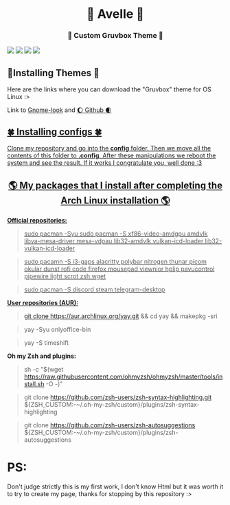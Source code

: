 <h1 align="center">🥑 Avelle 🥑 </h1>
<h3 align="center">🍂 Custom Gruvbox Theme 🍂</h3>
<img src="https://github.com/Av3lle/gruvbox_by_avelle/blob/Master/Screeshots/1.png"/>
<img src="https://github.com/Av3lle/gruvbox_by_avelle/blob/Master/Screeshots/2.png"/>
<img src="https://github.com/Av3lle/gruvbox_by_avelle/blob/Master/Screeshots/3.png"/>
<img src="https://github.com/Av3lle/gruvbox_by_avelle/blob/Master/Screeshots/4.png"/>

<h2>🎋Installing Themes 🎋</h2>
Here are the links where you can download the "Gruvbox" theme for OS Linux :>
<p>Link to <a href="https://www.gnome-look.org/p/1681313/">Gnome-look</a> and <a href="https://github.com/Fausto-Korpsvart/Gruvbox-GTK-Theme#gruvbox-gtk-theme/">🌔 Github 🌒</p>

<h2>🍀 Installing configs 🍀</h2>
<p>Clone my repository and go into the <b>config</b> folder. Then we move all the contents of this folder to <b>.config</b>. After these manipulations we reboot the system and see the result. If it works I congratulate you, well done :3</p>

<h2 align="center">🌎 My packages that I install after completing the Arch Linux installation 🌎</h3>
<p><b>Official repositories:</b></p>

> sudo pacman -Syu sudo pacman -S xf86-video-amdgpu amdvlk libva-mesa-driver mesa-vdpau lib32-amdvlk vulkan-icd-loader lib32-vulkan-icd-loader


> sudo pacamn -S i3-gaps alacritty polybar nitrogen thunar picom okular dunst rofi code firefox mousepad viewnior hplip pavucontrol pipewire light scrot zsh wget

> sudo pacman -S discord steam telegram-desktop

<p><b>User repositories (AUR):</b></p>

> git clone https://aur.archlinux.org/yay.git && cd yay && makepkg -sri

> yay -Syu onlyoffice-bin

> yay -S timeshift

<p><b>Oh my Zsh and plugins:</b></p>

> sh -c "$(wget https://raw.githubusercontent.com/ohmyzsh/ohmyzsh/master/tools/install.sh -O -)"

> git clone https://github.com/zsh-users/zsh-syntax-highlighting.git ${ZSH_CUSTOM:-~/.oh-my-zsh/custom}/plugins/zsh-syntax-highlighting

> git clone https://github.com/zsh-users/zsh-autosuggestions ${ZSH_CUSTOM:-~/.oh-my-zsh/custom}/plugins/zsh-autosuggestions

<h1>PS:</h1>

<p>Don't judge strictly this is my first work, I don't know Html but it was worth it to try to create my page, thanks for stopping by this repository :></p>
